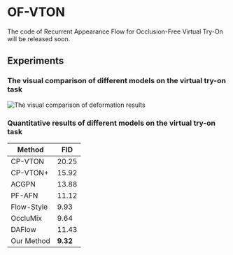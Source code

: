 # OF-VTON
The code of Recurrent Appearance Flow for Occlusion-Free Virtual Try-On will be released soon.

## Experiments

### The visual comparison of different models on the virtual try-on task
![The visual comparison of deformation results](asserts/results.png)

### Quantitative results of different models on the virtual try-on task

|Method | FID |
|-------|-------|
|CP-VTON|  20.25| 
|CP-VTON+| 15.92| 
|ACGPN|  13.88| 
|PF-AFN| 11.12| 
|Flow-Style|9.93| 
|OccluMix|9.64|
|DAFlow| 11.43|
|Our Method|**9.32**|




